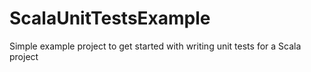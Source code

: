 # ScalaUnitTestsExample
 Simple example project to get started with writing unit tests for a Scala project 
